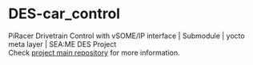 # DES-car_control
PiRacer Drivetrain Control with vSOME/IP interface | Submodule | yocto meta layer | SEA:ME DES Project <br>
Check [project main repository](https://github.com/Lagavulin9/DES_Head-Unit) for more information. 
